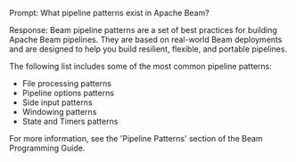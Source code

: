 Prompt:
What pipeline patterns exist in Apache Beam?

Response:
Beam pipeline patterns are a set of best practices for building Apache Beam pipelines. They are based on real-world Beam deployments and are designed to help you build resilient, flexible, and portable pipelines.

The following list includes some of the most common pipeline patterns:
- File processing patterns
- Pipeline options patterns
- Side input patterns
- Windowing patterns
- State and Timers patterns

For more information, see the 'Pipeline Patterns' section of the Beam Programming Guide.
